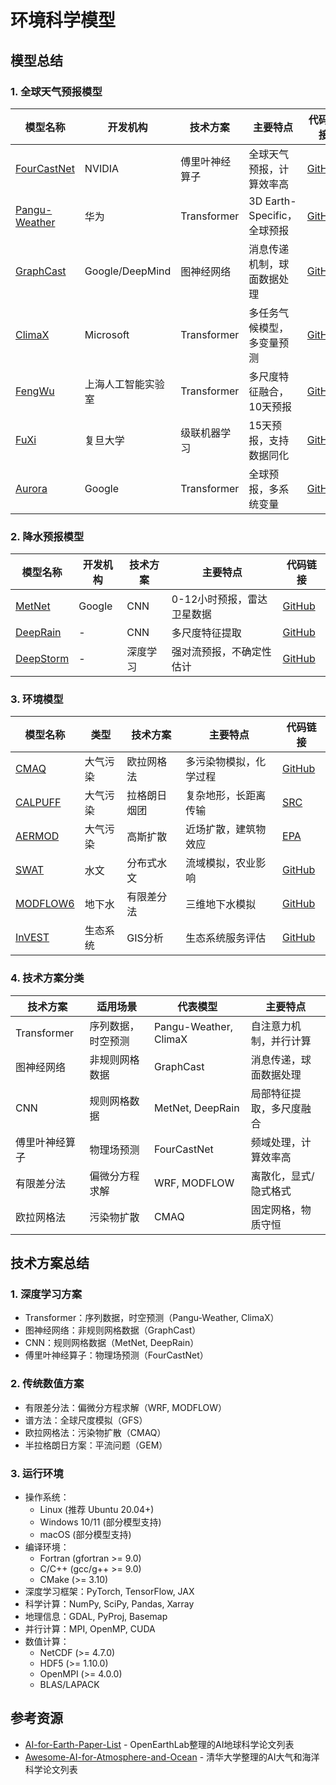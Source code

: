 # 环境科学模型

## 模型总结

### 1. 全球天气预报模型

| 模型名称 | 开发机构 | 技术方案 | 主要特点 | 代码链接 |
|---------|---------|---------|---------|---------|
| [FourCastNet](https://arxiv.org/abs/2202.11214) | NVIDIA | 傅里叶神经算子 | 全球天气预报，计算效率高 | [GitHub](https://github.com/NVlabs/FourCastNet) |
| [Pangu-Weather](https://arxiv.org/abs/2211.02556) | 华为 | Transformer | 3D Earth-Specific，全球预报 | [GitHub](https://github.com/198808xc/Pangu-Weather) |
| [GraphCast](https://arxiv.org/abs/2212.12794) | Google/DeepMind | 图神经网络 | 消息传递机制，球面数据处理 | [GitHub](https://github.com/google-deepmind/graphcast) |
| [ClimaX](https://arxiv.org/abs/2301.10343) | Microsoft | Transformer | 多任务气候模型，多变量预测 | [GitHub](https://github.com/microsoft/ClimaX) |
| [FengWu](https://arxiv.org/abs/2304.02948) | 上海人工智能实验室 | Transformer | 多尺度特征融合，10天预报 | [GitHub](https://github.com/OpenEarthLab/FengWu) |
| [FuXi](https://arxiv.org/abs/2408.05472) | 复旦大学 | 级联机器学习 | 15天预报，支持数据同化 | [GitHub](https://github.com/tpys/FuXi) |
| [Aurora](https://www.nature.com/articles/s41586-025-09005-y) | Google | Transformer | 全球预报，多系统变量 | [GitHub](https://github.com/microsoft/aurora) |

### 2. 降水预报模型

| 模型名称 | 开发机构 | 技术方案 | 主要特点 | 代码链接 |
|---------|---------|---------|---------|---------|
| [MetNet](https://arxiv.org/abs/2003.12140) | Google | CNN | 0-12小时预报，雷达卫星数据 | [GitHub](https://github.com/google-research/metnet) |
| [DeepRain](https://arxiv.org/abs/1711.02316) | - | CNN | 多尺度特征提取 | [GitHub](https://github.com/thgnaedi/DeepRain) |
| [DeepStorm](https://www.nature.com/articles/s41586-018-0001-6) | - | 深度学习 | 强对流预报，不确定性估计 | [GitHub](https://github.com/EliasNehme/Deep-STORM) |

### 3. 环境模型

| 模型名称 | 类型 | 技术方案 | 主要特点 | 代码链接 |
|---------|------|---------|---------|---------|
| [CMAQ](https://www.epa.gov/cmaq) | 大气污染 | 欧拉网格法 | 多污染物模拟，化学过程 | [GitHub](https://github.com/USEPA/CMAQ) |
| [CALPUFF](https://www.epa.gov/scram/air-quality-dispersion-modeling-alternative-models#calpuff) | 大气污染 | 拉格朗日烟团 | 复杂地形，长距离传输 | [SRC](https://www.src.com/calpuff/) |
| [AERMOD](https://www.epa.gov/scram/air-quality-dispersion-modeling-preferred-and-recommended-models#aermod) | 大气污染 | 高斯扩散 | 近场扩散，建筑物效应 | [EPA](https://www.epa.gov/scram) |
| [SWAT](https://swat.tamu.edu/) | 水文 | 分布式水文 | 流域模拟，农业影响 | [GitHub](https://github.com/WatershedModels/SWAT) |
| [MODFLOW6](https://www.usgs.gov/software/modflow-6-usgs-modular-hydrologic-model) | 地下水 | 有限差分法 | 三维地下水模拟 | [GitHub](https://github.com/MODFLOW-USGS/modflow6) |
| [InVEST](https://naturalcapitalproject.stanford.edu/software/invest) | 生态系统 | GIS分析 | 生态系统服务评估 | [GitHub](https://github.com/natcap/invest) |

### 4. 技术方案分类

| 技术方案 | 适用场景 | 代表模型 | 主要特点 |
|---------|---------|---------|---------|
| Transformer | 序列数据，时空预测 | Pangu-Weather, ClimaX | 自注意力机制，并行计算 |
| 图神经网络 | 非规则网格数据 | GraphCast | 消息传递，球面数据处理 |
| CNN | 规则网格数据 | MetNet, DeepRain | 局部特征提取，多尺度融合 |
| 傅里叶神经算子 | 物理场预测 | FourCastNet | 频域处理，计算效率高 |
| 有限差分法 | 偏微分方程求解 | WRF, MODFLOW | 离散化，显式/隐式格式 |
| 欧拉网格法 | 污染物扩散 | CMAQ | 固定网格，物质守恒 |

## 技术方案总结

### 1. 深度学习方案
- Transformer：序列数据，时空预测（Pangu-Weather, ClimaX）
- 图神经网络：非规则网格数据（GraphCast）
- CNN：规则网格数据（MetNet, DeepRain）
- 傅里叶神经算子：物理场预测（FourCastNet）

### 2. 传统数值方案
- 有限差分法：偏微分方程求解（WRF, MODFLOW）
- 谱方法：全球尺度模拟（GFS）
- 欧拉网格法：污染物扩散（CMAQ）
- 半拉格朗日方案：平流问题（GEM）

### 3. 运行环境
- 操作系统：
  - Linux (推荐 Ubuntu 20.04+)
  - Windows 10/11 (部分模型支持)
  - macOS (部分模型支持)
- 编译环境：
  - Fortran (gfortran >= 9.0)
  - C/C++ (gcc/g++ >= 9.0)
  - CMake (>= 3.10)
- 深度学习框架：PyTorch, TensorFlow, JAX
- 科学计算：NumPy, SciPy, Pandas, Xarray
- 地理信息：GDAL, PyProj, Basemap
- 并行计算：MPI, OpenMP, CUDA
- 数值计算：
  - NetCDF (>= 4.7.0)
  - HDF5 (>= 1.10.0)
  - OpenMPI (>= 4.0.0)
  - BLAS/LAPACK

## 参考资源

- [AI-for-Earth-Paper-List](https://github.com/OpenEarthLab/AI-for-Earth-Paper-List) - OpenEarthLab整理的AI地球科学论文列表
- [Awesome-AI-for-Atmosphere-and-Ocean](https://github.com/XiongWeiTHU/Awesome-AI-for-Atmosphere-and-Ocean) - 清华大学整理的AI大气和海洋科学论文列表
